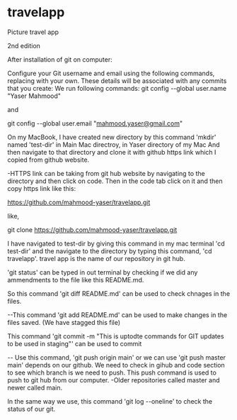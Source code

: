 # travelapp
Picture travel app

2nd edition

After installation of git on computer:

Configure your Git username and email using the following commands, replacing with your own. These details will be associated with any commits that you create:
We run following commands:
 git config --global user.name "Yaser Mahmood" 

 and 

 git config --global user.email "mahmood.yaser@gmail.com"


On my MacBook,  I have created new directory by this command 'mkdir' named 'test-dir' in Main Mac directroy, in Yaser directory of my Mac And then navigate to that directory and clone it with github https link which I copied from github website.

-HTTPS link can be taking from git hub website by navigating to the directory and then click on code. Then in the code tab click on it and then copy https link like this:

https://github.com/mahmood-yaser/travelapp.git

like, 

git clone https://github.com/mahmood-yaser/travelapp.git

I have navigated to test-dir by giving this command in my mac terminal 'cd test-dir' and the navigate to the directory by typing this command, 'cd travelapp'. travel app is the name of our repository in git hub.

'git status' can be typed in out terminal by checking if we did any ammendments to the file like this README.md.

So this command 'git diff README.md' can be used to check chnages in the files. 

--This command 'git add README.md' can be used to make changes in the files saved. (We have stagged this file) 

This command 'git commit -m "This is uptodte commands for GIT updates to be used in staging"' can be used to commit 

-- Use this command, 'git push origin main' or we can use 'git push master main' depends on our github. We need to check in gihub and code section to see which branch is we need to push. This push command is used to push to git hub from our computer.
-Older repositories called master and newer called main.

In the same way we use, this command 'git log --oneline' to check the status of our git. 